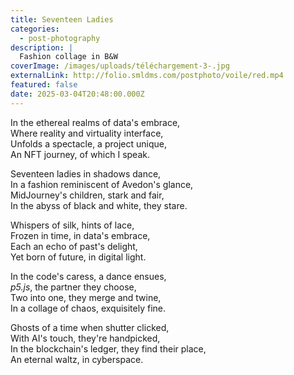 ```yaml
---
title: Seventeen Ladies
categories:
  - post-photography
description: |
  Fashion collage in B&W
coverImage: /images/uploads/téléchargement-3-.jpg
externalLink: http://folio.smldms.com/postphoto/voile/red.mp4
featured: false
date: 2025-03-04T20:48:00.000Z
---
```

In the ethereal realms of data's embrace,  
Where reality and virtuality interface,  
Unfolds a spectacle, a project unique,  
An NFT journey, of which I speak.  

Seventeen ladies in shadows dance,  
In a fashion reminiscent of Avedon's glance,  
MidJourney's children, stark and fair,  
In the abyss of black and white, they stare.  

Whispers of silk, hints of lace,  
Frozen in time, in data's embrace,  
Each an echo of past's delight,  
Yet born of future, in digital light.  

In the code's caress, a dance ensues,  
*p5.js*, the partner they choose,  
Two into one, they merge and twine,  
In a collage of chaos, exquisitely fine.  

Ghosts of a time when shutter clicked,  
With AI's touch, they're handpicked,  
In the blockchain's ledger, they find their place,  
An eternal waltz, in cyberspace.
